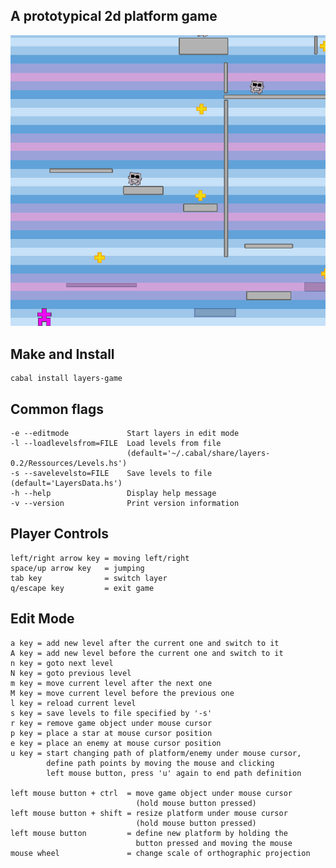 A prototypical 2d platform game
-------------------------------

![layers screenshot](layers.png)


Make and Install
----------------

    cabal install layers-game

Common flags
------------

    -e --editmode             Start layers in edit mode
    -l --loadlevelsfrom=FILE  Load levels from file
                              (default='~/.cabal/share/layers-0.2/Ressources/Levels.hs')
    -s --savelevelsto=FILE    Save levels to file (default='LayersData.hs')
    -h --help                 Display help message
    -v --version              Print version information


Player Controls
---------------

    left/right arrow key = moving left/right
    space/up arrow key   = jumping
    tab key              = switch layer
    q/escape key         = exit game


Edit Mode
---------

    a key = add new level after the current one and switch to it
    A key = add new level before the current one and switch to it
    n key = goto next level
    N key = goto previous level
    m key = move current level after the next one
    M key = move current level before the previous one
    l key = reload current level
    s key = save levels to file specified by '-s'
    r key = remove game object under mouse cursor
    p key = place a star at mouse cursor position
    e key = place an enemy at mouse cursor position
    u key = start changing path of platform/enemy under mouse cursor,
            define path points by moving the mouse and clicking
            left mouse button, press 'u' again to end path definition
  
    left mouse button + ctrl  = move game object under mouse cursor
                                (hold mouse button pressed)
    left mouse button + shift = resize platform under mouse cursor
                                (hold mouse button pressed)
    left mouse button         = define new platform by holding the
                                button pressed and moving the mouse
    mouse wheel               = change scale of orthographic projection
